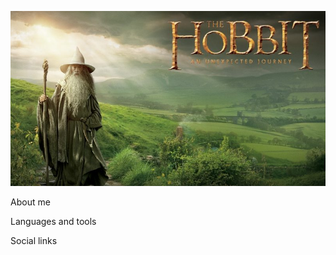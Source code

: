 [![Header](https://github.com/Inna-Mykytiuk/Inna-Mykytiuk/blob/main/assets/hobbit.jpg)]()

About me

Languages and tools

Social links
